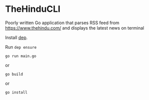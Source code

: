 # TheHinduCLI
Poorly written Go application that parses RSS feed from https://www.thehindu.com/ and displays the latest news on terminal

Install [dep](https://golang.github.io/dep/).

Run 
`dep ensure`

```go run main.go```

or

```go build```

or 

```go install```

